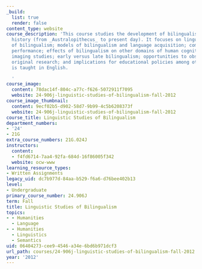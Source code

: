 ```yaml
---
_build:
  list: true
  render: false
content_type: website
course_description: 'This course studies the development of bilingualism in human
  history (from _Australopithecus_ to present day). It focuses on linguistic aspects
  of bilingualism; models of bilingualism and language acquisition; competence versus
  performance; effects of bilingualism on other domains of human cognition; brain
  imaging studies; early versus late bilingualism; opportunities to observe and conduct
  original research; and implications for educational policies among others. The course
  is taught in English.

  '
course_image:
  content: 78dac14f-804c-a77c-f626-5072911f7095
  website: 24-906j-linguistic-studies-of-bilingualism-fall-2012
course_image_thumbnail:
  content: 9ecf02b5-d902-58d7-9b99-4c5b6208373f
  website: 24-906j-linguistic-studies-of-bilingualism-fall-2012
course_title: Linguistic Studies of Bilingualism
department_numbers:
- '24'
- 21G
extra_course_numbers: 21G.024J
instructors:
  content:
  - f4fd6714-7aa4-92fa-684d-16f86005f342
  website: ocw-www
learning_resource_types:
- Written Assignments
legacy_uid: dc7b977d-84aa-b529-f6a6-d76bee402b13
level:
- Undergraduate
primary_course_number: 24.906J
term: Fall
title: Linguistic Studies of Bilingualism
topics:
- - Humanities
  - Language
- - Humanities
  - Linguistics
  - Semantics
uid: 06404273-cee9-4546-a34e-6bd6b971dcf3
url_path: courses/24-906j-linguistic-studies-of-bilingualism-fall-2012
year: '2012'
---
```

